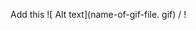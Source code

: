 Add this ![ Alt text](name-of-gif-file. gif) / ! [](https://www.dropbox.com/s/qbhqnllry43sflw/Screen_Recording_20210820-085211%20%281%29.gif)
